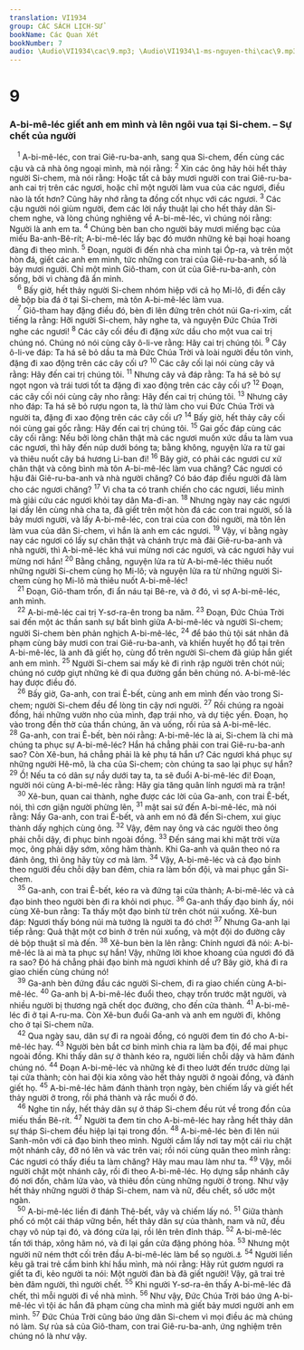 ```yaml
---
translation: VI1934
group: CÁC SÁCH LỊCH-SỬ
bookName: Các Quan Xét 
bookNumber: 7
audio: \Audio\VI1934\cac\9.mp3; \Audio\VI1934\1-ms-nguyen-thi\cac\9.mp3
---
```


<div class="title"><h1>9</h1><h3>A-bi-mê-léc giết anh em mình và lên ngôi vua tại Si-chem. – Sự chết của người</h3></div>
<span class="verse cac_9_1"> <sup>1</sup> A-bi-mê-léc, con trai Giê-ru-ba-anh, sang qua Si-chem, đến cùng các cậu và cả nhà ông ngoại mình, mà nói rằng: </span>
<span class="verse cac_9_2"><sup>2</sup> Xin các ông hãy hỏi hết thảy người Si-chem, mà nói rằng: Hoặc tất cả bảy mươi người con trai Giê-ru-ba-anh cai trị trên các ngươi, hoặc chỉ một người làm vua của các ngươi, điều nào là tốt hơn? Cũng hãy nhớ rằng ta đồng cốt nhục với các ngươi. </span>
<span class="verse cac_9_3"><sup>3</sup> Các cậu người nói giùm người, đem các lời nầy thuật lại cho hết thảy dân Si-chem nghe, và lòng chúng nghiêng về A-bi-mê-léc, vì chúng nói rằng: Người là anh em ta. </span>
<span class="verse cac_9_4"><sup>4</sup> Chúng bèn ban cho người bảy mươi miếng bạc của miếu Ba-anh-Bê-rít; A-bi-mê-léc lấy bạc đó mướn những kẻ bại hoại hoang đàng đi theo mình. </span>
<span class="verse cac_9_5"><sup>5</sup> Đoạn, người đi đến nhà cha mình tại Óp-ra, và trên một hòn đá, giết các anh em mình, tức những con trai của Giê-ru-ba-anh, số là bảy mươi người. Chỉ một mình Giô-tham, con út của Giê-ru-ba-anh, còn sống, bởi vì chàng đã ẩn mình. <br/></span>
<span class="verse cac_9_6"> <sup>6</sup> Bấy giờ, hết thảy người Si-chem nhóm hiệp với cả họ Mi-lô, đi đến cây dẻ bộp bia đá ở tại Si-chem, mà tôn A-bi-mê-léc làm vua. <br/></span>
<span class="verse cac_9_7"> <sup>7</sup> Giô-tham hay đặng điều đó, bèn đi lên đứng trên chót núi Ga-ri-xim, cất tiếng la rằng: Hỡi người Si-chem, hãy nghe ta, và nguyện Đức Chúa Trời nghe các ngươi! </span>
<span class="verse cac_9_8"><sup>8</sup> Các cây cối đều đi đặng xức dầu cho một vua cai trị chúng nó. Chúng nó nói cùng cây ô-li-ve rằng: Hãy cai trị chúng tôi. </span>
<span class="verse cac_9_9"><sup>9</sup> Cây ô-li-ve đáp: Ta há sẽ bỏ dầu ta mà Đức Chúa Trời và loài người đều tôn vinh, đặng đi xao động trên các cây cối ư? </span>
<span class="verse cac_9_10"><sup>10</sup> Các cây cối lại nói cùng cây vả rằng: Hãy đến cai trị chúng tôi. </span>
<span class="verse cac_9_11"><sup>11</sup> Nhưng cây vả đáp rằng: Ta há sẽ bỏ sự ngọt ngon và trái tươi tốt ta đặng đi xao động trên các cây cối ư? </span>
<span class="verse cac_9_12"><sup>12</sup> Đoạn, các cây cối nói cùng cây nho rằng: Hãy đến cai trị chúng tôi. </span>
<span class="verse cac_9_13"><sup>13</sup> Nhưng cây nho đáp: Ta há sẽ bỏ rượu ngon ta, là thứ làm cho vui Đức Chúa Trời và người ta, đặng đi xao động trên các cây cối ư? </span>
<span class="verse cac_9_14"><sup>14</sup> Bấy giờ, hết thảy cây cối nói cùng gai gốc rằng: Hãy đến cai trị chúng tôi. </span>
<span class="verse cac_9_15"><sup>15</sup> Gai gốc đáp cùng các cây cối rằng: Nếu bởi lòng chân thật mà các ngươi muốn xức dầu ta làm vua các ngươi, thì hãy đến núp dưới bóng ta; bằng không, nguyện lửa ra từ gai và thiêu nuốt cây bá hương Li-ban đi! </span>
<span class="verse cac_9_16"><sup>16</sup> Bây giờ, có phải các ngươi cư xử chân thật và công bình mà tôn A-bi-mê-léc làm vua chăng? Các ngươi có hậu đãi Giê-ru-ba-anh và nhà người chăng? Có báo đáp điều người đã làm cho các ngươi chăng? </span>
<span class="verse cac_9_17"><sup>17</sup> Vì cha ta có tranh chiến cho các ngươi, liều mình mà giải cứu các ngươi khỏi tay dân Ma-đi-an. </span>
<span class="verse cac_9_18"><sup>18</sup> Nhưng ngày nay các ngươi lại dấy lên cùng nhà cha ta, đã giết trên một hòn đá các con trai người, số là bảy mươi người, và lấy A-bi-mê-léc, con trai của con đòi người, mà tôn lên làm vua của dân Si-chem, vì hắn là anh em các ngươi. </span>
<span class="verse cac_9_19"><sup>19</sup> Vậy, ví bằng ngày nay các ngươi có lấy sự chân thật và chánh trực mà đãi Giê-ru-ba-anh và nhà người, thì A-bi-mê-léc khá vui mừng nơi các ngươi, và các ngươi hãy vui mừng nơi hắn! </span>
<span class="verse cac_9_20"><sup>20</sup> Bằng chẳng, nguyện lửa ra từ A-bi-mê-léc thiêu nuốt những người Si-chem cùng họ Mi-lô; và nguyện lửa ra từ những người Si-chem cùng họ Mi-lô mà thiêu nuốt A-bi-mê-léc! <br/></span>
<span class="verse cac_9_21"> <sup>21</sup> Đoạn, Giô-tham trốn, đi ẩn náu tại Bê-re, và ở đó, vì sợ A-bi-mê-léc, anh mình. <br/></span>
<span class="verse cac_9_22"> <sup>22</sup> A-bi-mê-léc cai trị Y-sơ-ra-ên trong ba năm. </span>
<span class="verse cac_9_23"><sup>23</sup> Đoạn, Đức Chúa Trời sai đến một ác thần sanh sự bất bình giữa A-bi-mê-léc và người Si-chem; người Si-chem bèn phản nghịch A-bi-mê-léc, </span>
<span class="verse cac_9_24"><sup>24</sup> để báo thù tội sát nhân đã phạm cùng bảy mươi con trai Giê-ru-ba-anh, và khiến huyết họ đổ tại trên A-bi-mê-léc, là anh đã giết họ, cùng đổ trên người Si-chem đã giúp hắn giết anh em mình. </span>
<span class="verse cac_9_25"><sup>25</sup> Người Si-chem sai mấy kẻ đi rình rập người trên chót núi; chúng nó cướp giựt những kẻ đi qua đường gần bên chúng nó. A-bi-mê-léc hay được điều đó. <br/></span>
<span class="verse cac_9_26"> <sup>26</sup> Bấy giờ, Ga-anh, con trai Ê-bết, cùng anh em mình đến vào trong Si-chem; người Si-chem đều để lòng tin cậy nơi người. </span>
<span class="verse cac_9_27"><sup>27</sup> Rồi chúng ra ngoài đồng, hái những vườn nho của mình, đạp trái nho, và dự tiệc yến. Đoạn, họ vào trong đền thờ của thần chúng, ăn và uống, rồi rủa sả A-bi-mê-léc. </span>
<span class="verse cac_9_28"><sup>28</sup> Ga-anh, con trai Ê-bết, bèn nói rằng: A-bi-mê-léc là ai, Si-chem là chi mà chúng ta phục sự A-bi-mê-léc? Hắn há chẳng phải con trai Giê-ru-ba-anh sao? Còn Xê-bun, há chẳng phải là kẻ phụ tá hắn ư? Các ngươi khá phục sự những người Hê-mô, là cha của Si-chem; còn chúng ta sao lại phục sự hắn? </span>
<span class="verse cac_9_29"><sup>29</sup> Ồ! Nếu ta có dân sự nầy dưới tay ta, ta sẽ đuổi A-bi-mê-léc đi! Đoạn, người nói cùng A-bi-mê-léc rằng: Hãy gia tăng quân lính ngươi mà ra trận! <br/></span>
<span class="verse cac_9_30"> <sup>30</sup> Xê-bun, quan cai thành, nghe được các lời của Ga-anh, con trai Ê-bết, nói, thì cơn giận người phừng lên, </span>
<span class="verse cac_9_31"><sup>31</sup> mật sai sứ đến A-bi-mê-léc, mà nói rằng: Nầy Ga-anh, con trai Ê-bết, và anh em nó đã đến Si-chem, xui giục thành dấy nghịch cùng ông. </span>
<span class="verse cac_9_32"><sup>32</sup> Vậy, đêm nay ông và các người theo ông phải chỗi dậy, đi phục binh ngoài đồng. </span>
<span class="verse cac_9_33"><sup>33</sup> Đến sáng mai khi mặt trời vừa mọc, ông phải dậy sớm, xông hãm thành. Khi Ga-anh và quân theo nó ra đánh ông, thì ông hãy tùy cơ mà làm. </span>
<span class="verse cac_9_34"><sup>34</sup> Vậy, A-bi-mê-léc và cả đạo binh theo người đều chỗi dậy ban đêm, chia ra làm bốn đội, và mai phục gần Si-chem. <br/></span>
<span class="verse cac_9_35"> <sup>35</sup> Ga-anh, con trai Ê-bết, kéo ra và đứng tại cửa thành; A-bi-mê-léc và cả đạo binh theo người bèn đi ra khỏi nơi phục. </span>
<span class="verse cac_9_36"><sup>36</sup> Ga-anh thấy đạo binh ấy, nói cùng Xê-bun rằng: Ta thấy một đạo binh từ trên chót núi xuống. Xê-bun đáp: Ngươi thấy bóng núi mà tưởng là người ta đó chớ! </span>
<span class="verse cac_9_37"><sup>37</sup> Nhưng Ga-anh lại tiếp rằng: Quả thật một cơ binh ở trên núi xuống, và một đội do đường cây dẻ bộp thuật sĩ mà đến. </span>
<span class="verse cac_9_38"><sup>38</sup> Xê-bun bèn la lên rằng: Chính ngươi đã nói: A-bi-mê-léc là ai mà ta phục sự hắn! Vậy, những lời khoe khoang của ngươi đó đã ra sao? Đó há chẳng phải đạo binh mà ngươi khinh dể ư? Bây giờ, khá đi ra giao chiến cùng chúng nó! <br/></span>
<span class="verse cac_9_39"> <sup>39</sup> Ga-anh bèn đứng đầu các người Si-chem, đi ra giao chiến cùng A-bi-mê-léc. </span>
<span class="verse cac_9_40"><sup>40</sup> Ga-anh bị A-bi-mê-léc đuổi theo, chạy trốn trước mặt người, và nhiều người bị thương ngã chết dọc đường, cho đến cửa thành. </span>
<span class="verse cac_9_41"><sup>41</sup> A-bi-mê-léc đi ở tại A-ru-ma. Còn Xê-bun đuổi Ga-anh và anh em người đi, không cho ở tại Si-chem nữa. <br/></span>
<span class="verse cac_9_42"> <sup>42</sup> Qua ngày sau, dân sự đi ra ngoài đồng, có người đem tin đó cho A-bi-mê-léc hay. </span>
<span class="verse cac_9_43"><sup>43</sup> Người bèn bắt cơ binh mình chia ra làm ba đội, để mai phục ngoài đồng. Khi thấy dân sự ở thành kéo ra, người liền chỗi dậy và hãm đánh chúng nó. </span>
<span class="verse cac_9_44"><sup>44</sup> Đoạn A-bi-mê-léc và những kẻ đi theo lướt đến trước dừng lại tại cửa thành; còn hai đội kia xông vào hết thảy người ở ngoài đồng, và đánh giết họ. </span>
<span class="verse cac_9_45"><sup>45</sup> A-bi-mê-léc hãm đánh thành trọn ngày, bèn chiếm lấy và giết hết thảy người ở trong, rồi phá thành và rắc muối ở đó. <br/></span>
<span class="verse cac_9_46"> <sup>46</sup> Nghe tin nầy, hết thảy dân sự ở tháp Si-chem đều rút về trong đồn của miếu thần Bê-rít. </span>
<span class="verse cac_9_47"><sup>47</sup> Người ta đem tin cho A-bi-mê-léc hay rằng hết thảy dân sự tháp Si-chem đều hiệp lại tại trong đồn. </span>
<span class="verse cac_9_48"><sup>48</sup> A-bi-mê-léc bèn đi lên núi Sanh-môn với cả đạo binh theo mình. Người cầm lấy nơi tay một cái rìu chặt một nhánh cây, đỡ nó lên và vác trên vai; rồi nói cùng quân theo mình rằng: Các ngươi có thấy điều ta làm chăng? Hãy mau mau làm như ta. </span>
<span class="verse cac_9_49"><sup>49</sup> Vậy, mỗi người chặt một nhánh cây, rồi đi theo A-bi-mê-léc. Họ dựng sắp nhánh cây đó nơi đồn, châm lửa vào, và thiêu đồn cùng những người ở trong. Như vậy hết thảy những người ở tháp Si-chem, nam và nữ, đều chết, số ước một ngàn. <br/></span>
<span class="verse cac_9_50"> <sup>50</sup> A-bi-mê-léc liền đi đánh Thê-bết, vây và chiếm lấy nó. </span>
<span class="verse cac_9_51"><sup>51</sup> Giữa thành phố có một cái tháp vững bền, hết thảy dân sự của thành, nam và nữ, đều chạy vô núp tại đó, và đóng cửa lại, rồi lên trên đỉnh tháp. </span>
<span class="verse cac_9_52"><sup>52</sup> A-bi-mê-léc tấn tới tháp, xông hãm nó, và đi lại gần cửa đặng phóng hỏa. </span>
<span class="verse cac_9_53"><sup>53</sup> Nhưng một người nữ ném thớt cối trên đầu A-bi-mê-léc làm bể sọ người.<a data-toggle="tooltip" data-placement="bottom" title="2Sa 11:21">⚓</a></span>
<span class="verse cac_9_54"><sup>54</sup> Người liền kêu gã trai trẻ cầm binh khí hầu mình, mà nói rằng: Hãy rút gươm ngươi ra giết ta đi, kẻo người ta nói: Một người đàn bà đã giết người! Vậy, gã trai trẻ bèn đâm người, thì người chết. </span>
<span class="verse cac_9_55"><sup>55</sup> Khi người Y-sơ-ra-ên thấy A-bi-mê-léc đã chết, thì mỗi người đi về nhà mình. </span>
<span class="verse cac_9_56"><sup>56</sup> Như vậy, Đức Chúa Trời báo ứng A-bi-mê-léc vì tội ác hắn đã phạm cùng cha mình mà giết bảy mươi người anh em mình. </span>
<span class="verse cac_9_57"><sup>57</sup> Đức Chúa Trời cũng báo ứng dân Si-chem vì mọi điều ác mà chúng nó làm. Sự rủa sả của Giô-tham, con trai Giê-ru-ba-anh, ứng nghiệm trên chúng nó là như vậy. <br/></span>
